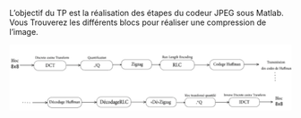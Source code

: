 L’objectif du TP est la réalisation des étapes du codeur JPEG sous Matlab. 
Vous Trouverez les différents blocs pour réaliser une compression de l’image.

![alt text](https://github.com/Hamza9696/Compression_JPEG_DCT/blob/main/Process.png)
